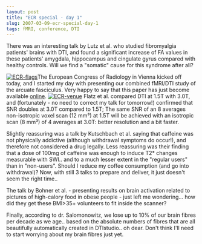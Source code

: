 ```yaml
---
layout: post
title: "ECR special - day 1"
slug: 2007-03-09-ecr-special-day-1
tags: fMRI, conference, DTI
---
```


There was an interesting talk by Lutz et al. who studied fibromyalgia patients' brains with DTI, and found a significant increase of FA values in these patients' amygdala, hippocampus and cingulate gyrus compared with healthy controls. Will we find a "somatic" cause for this syndrome after all?

[![ECR-flags](https://dl.dropbox.com/u/3579694/marionsmits.net/2007/03/p1020068.thumbnail.JPG)](https://dl.dropbox.com/u/3579694/marionsmits.net/2007/03/p1020068.JPG)The European Congress of Radiology in Vienna kicked off today, and I started my day with presenting our combined fMRI/DTI study of the arcuate fasciculus. Very happy to say that this paper has just become available [online](http://linkinghub.elsevier.com/retrieve/pii/S1053-8119(06)01213-4). [![ECR-venue](https://dl.dropbox.com/u/3579694/marionsmits.net/2007/03/p1020060.thumbnail.JPG)](https://dl.dropbox.com/u/3579694/marionsmits.net/2007/03/p1020060.JPG) Flatz et al. compared DTI at 1.5T with 3.0T, and (fortunately - no need to correct my talk for tomorrow!) confirmed that SNR doubles at 3.0T compared to 1.5T; The same SNR of an 8 averages non-isotropic voxel scan (12 mm³) at 1.5T will be achieved with an isotropic scan (8 mm³) of 4 averages at 3.0T: better resolution and a bit faster.

Slightly reassuring was a talk by Kutschbach et al. saying that caffeine was not physically addictive (although withdrawal symptoms do occur!), and therefore not considered a drug legally. Less reassuring was their finding that a dose of 100mg of caffeine was enough to induce T2* changes measurable with SWI.. and to a much lesser extent in the "regular users" than in "non-users". Should I reduce my coffee consumption (and go into withdrawal)? Now, with still 3 talks to prepare and deliver, it just doesn't seem the right time..

The talk by Bohner et al. - presenting results on brain activation related to pictures of high-calory food in obese people - just left me wondering... how did they get these BMI>35+ volunteers to fit inside the scanner?

Finally, according to dr. Salomonowitz, we lose up to 10% of our brain fibres per decade as we age.. based on the absolute numbers of fibres that are all beautifully automatically created in DTIstudio.. oh dear. Don't think I'll need to start worrying about my brain fibres just yet.


